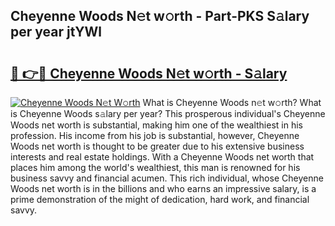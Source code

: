 ## Cheyenne Woods N𝚎t w𝚘rth - Part-PKS S𝚊lary per year jtYWl

# <h2><a href="http://gc1gym.nevu.top/?p=Cheyenne+Woods">🔗 👉🔴 Cheyenne Woods N𝚎t w𝚘rth - S𝚊lary</a></h2>

[![Cheyenne Woods N𝚎t W𝚘rth](https://i.imgur.com/Oavwk0R.jpeg)](http://gc1gym.nevu.top/?p=Cheyenne+Woods)
What is Cheyenne Woods n𝚎t w𝚘rth? What is Cheyenne Woods s𝚊lary per year?
This prosperous individual's Cheyenne Woods net worth is substantial, making him one of the wealthiest in his profession. His income from his job is substantial, however, Cheyenne Woods net worth is thought to be greater due to his extensive business interests and real estate holdings. With a Cheyenne Woods net worth that places him among the world's wealthiest, this man is renowned for his business savvy and financial acumen. This rich individual, whose Cheyenne Woods net worth is in the billions and who earns an impressive salary, is a prime demonstration of the might of dedication, hard work, and financial savvy.
